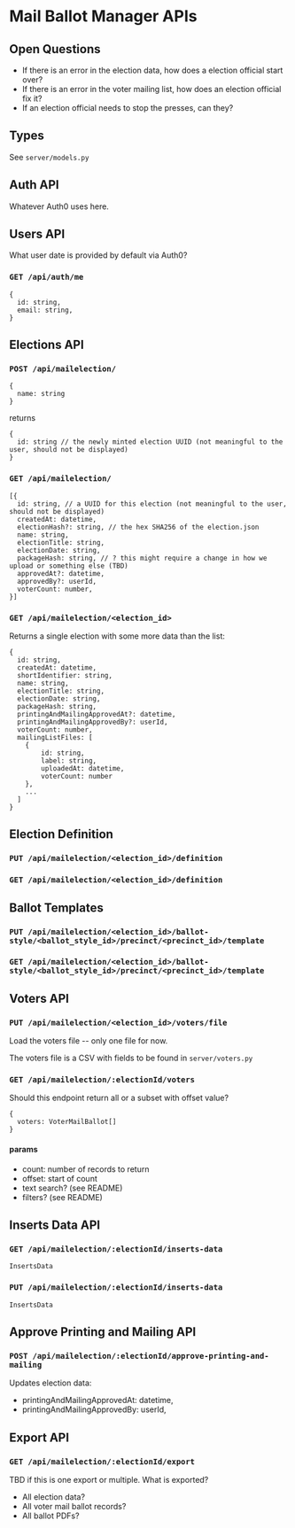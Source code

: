# Mail Ballot Manager APIs

## Open Questions

- If there is an error in the election data, how does a election official start
  over?
- If there is an error in the voter mailing list, how does an election official
  fix it?
- If an election official needs to stop the presses, can they?

## Types

See `server/models.py`

## Auth API

Whatever Auth0 uses here.

## Users API

What user date is provided by default via Auth0?

### `GET /api/auth/me`

```
{
  id: string,
  email: string,
}
```

## Elections API

### `POST /api/mailelection/`

```
{
  name: string
}
```

returns

```
{
  id: string // the newly minted election UUID (not meaningful to the user, should not be displayed)
}
```

### `GET /api/mailelection/`

```
[{
  id: string, // a UUID for this election (not meaningful to the user, should not be displayed)
  createdAt: datetime,
  electionHash?: string, // the hex SHA256 of the election.json
  name: string,
  electionTitle: string,
  electionDate: string,
  packageHash: string, // ? this might require a change in how we upload or something else (TBD)
  approvedAt?: datetime,
  approvedBy?: userId,
  voterCount: number,
}]
```

### `GET /api/mailelection/<election_id>`

Returns a single election with some more data than the list:

```
{
  id: string,
  createdAt: datetime,
  shortIdentifier: string,
  name: string,
  electionTitle: string,
  electionDate: string,
  packageHash: string,
  printingAndMailingApprovedAt?: datetime,
  printingAndMailingApprovedBy?: userId,
  voterCount: number,
  mailingListFiles: [
	{
		id: string,
		label: string,
		uploadedAt: datetime,
		voterCount: number
	},
	...
  ]
}
```

## Election Definition

### `PUT /api/mailelection/<election_id>/definition`

### `GET /api/mailelection/<election_id>/definition`

## Ballot Templates

### `PUT /api/mailelection/<election_id>/ballot-style/<ballot_style_id>/precinct/<precinct_id>/template`

### `GET /api/mailelection/<election_id>/ballot-style/<ballot_style_id>/precinct/<precinct_id>/template`

## Voters API

### `PUT /api/mailelection/<election_id>/voters/file`

Load the voters file -- only one file for now.

The voters file is a CSV with fields to be found in `server/voters.py`

### `GET /api/mailelection/:electionId/voters`

Should this endpoint return all or a subset with offset value?

```
{
  voters: VoterMailBallot[]
}
```

#### params

- count: number of records to return
- offset: start of count
- text search? (see README)
- filters? (see README)

## Inserts Data API

### `GET /api/mailelection/:electionId/inserts-data`

```
InsertsData
```

### `PUT /api/mailelection/:electionId/inserts-data`

```
InsertsData
```

## Approve Printing and Mailing API

### `POST /api/mailelection/:electionId/approve-printing-and-mailing`

Updates election data:

- printingAndMailingApprovedAt: datetime,
- printingAndMailingApprovedBy: userId,

## Export API

### `GET /api/mailelection/:electionId/export`

TBD if this is one export or multiple. What is exported?

- All election data?
- All voter mail ballot records?
- All ballot PDFs?
